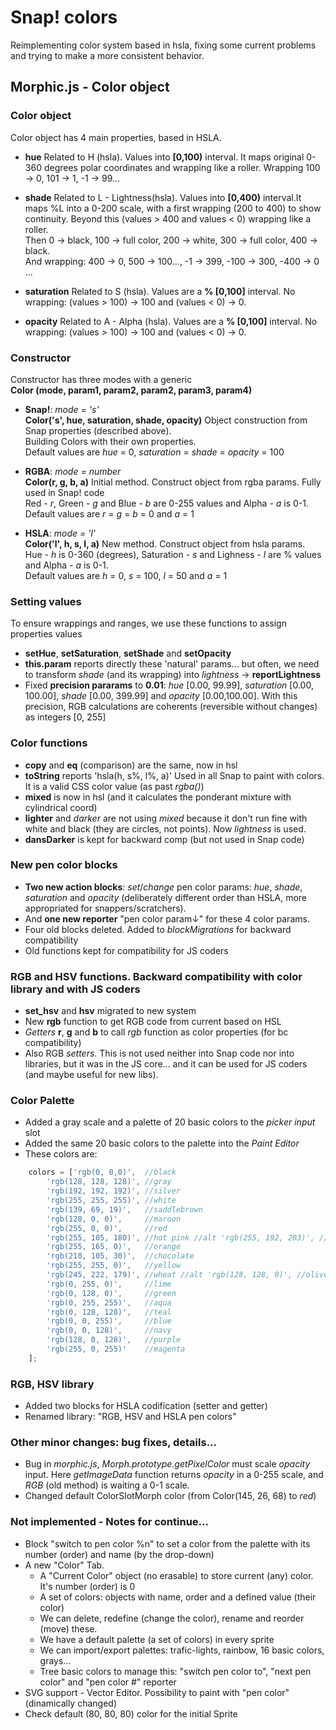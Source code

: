 # Snap! colors
Reimplementing color system based in hsla, fixing some current problems and trying to make a more consistent behavior.

## Morphic.js - Color object

### Color object
Color object has 4 main properties, based in HSLA.

  - **hue** Related to H (hsla). Values into **[0,100)** interval. It maps original 0-360 degrees polar coordinates and wrapping like a roller.
    Wrapping 100 -> 0, 101 -> 1, -1 -> 99...

  - **shade** Related to L - Lightness(hsla). Values into **[0,400)** interval.It maps %L into a 0-200 scale, with a first wrapping (200 to 400) to show continuity. Beyond this (values > 400 and values < 0) wrapping like a roller.  
    Then 0 -> black, 100 -> full color, 200 -> white, 300 -> full color, 400 -> black.  
    And wrapping: 400 -> 0, 500 -> 100..., -1 -> 399, -100 -> 300, -400 -> 0 ...
    
  - **saturation** Related to S (hsla). Values are a **% [0,100]** interval. No wrapping: (values > 100) -> 100 and (values < 0) -> 0.

  - **opacity** Related to A - Alpha (hsla). Values are a **% [0,100]** interval. No wrapping: (values > 100) -> 100 and (values < 0) -> 0.

### Constructor
Constructor has three modes with a generic  
**Color (mode, param1, param2, param2, param3, param4)**

  - **Snap!**: _mode = 's'_  
    **Color('s', hue, saturation, shade, opacity)** Object construction from Snap properties (described above).  
    Building Colors with their own properties.  
    Default values are _hue_ = 0, _saturation_ = _shade_ = _opacity_ = 100

  - **RGBA**: _mode = number_  
    **Color(r, g, b, a)** Initial method. Construct object from rgba params. Fully used in Snap! code  
    Red - _r_, Green - _g_ and Blue - _b_ are 0-255 values and Alpha - _a_ is 0-1.  
    Default values are _r_ = _g_ = _b_ = 0 and _a_ = 1

  - **HSLA**: _mode = 'l'_  
    **Color('l', h, s, l, a)** New method. Construct object from hsla params.  
    Hue - _h_ is 0-360 (degrees), Saturation - _s_ and Lighness - _l_ are % values and Alpha - _a_ is 0-1.  
    Default values are _h_ = 0, _s_ = 100, _l_ = 50 and _a_ = 1

### Setting values
To ensure wrappings and ranges, we use these functions to assign properties values

  - **setHue**, **setSaturation**, **setShade** and **setOpacity**
  - **this.param** reports directly these 'natural' params... but often, we need to transform _shade_ (and its wrapping) into _lightness_ -> **reportLightness**
  - Fixed **precision pararams** to **0.01**: _hue_ [0.00, 99.99], _saturation_ [0.00, 100.00], _shade_ [0.00, 399.99] and _opacity_ [0.00,100.00]. With this precision, RGB calculations are coherents (reversible without changes) as integers [0, 255]

### Color functions
  - **copy** and **eq** (comparison) are the same, now in hsl
  - **toString** reports 'hsla(h, s%, l%, a)' Used in all Snap to paint with colors. It is a valid CSS color value (as past _rgba()_)
  - **mixed** is now in hsl (and it calculates the ponderant mixture with cylindrical coord)
  - **lighter** and *darker* are not using _mixed_ because it don't run fine with white and black (they are circles, not points). Now _lightness_ is used.
  - **dansDarker** is kept for backward comp (but not used in Snap code)

### New pen color blocks
  - **Two new action blocks**: _set_/_change_ pen color params: _hue_, _shade_, _saturation_ and _opacity_ (deliberately different order than HSLA, more appropriated for snappers/scratchers).
  - And **one new reporter** "pen color param↓" for these 4 color params.
  - Four old blocks deleted. Added to _blockMigrations_ for backward compatibility
  - Old functions kept for compatibility for JS coders

### RGB and HSV functions. Backward compatibility with color library and with JS coders
  - **set_hsv** and **hsv** migrated to new system
  - New **rgb** function to get RGB code from current based on HSL
  - _Getters_ **r**, **g** and **b** to call _rgb_ function as color properties (for bc compatibility)
  - Also RGB _setters_. This is not used neither into Snap code nor into libraries, but it was in the JS core... and it can be used for JS coders (and maybe useful for new libs).

### Color Palette
  - Added a gray scale and a palette of 20 basic colors to the _picker input_ slot
  - Added the same 20 basic colors to the palette into the _Paint Editor_
  - These colors are:
```javascript
    colors = ['rgb(0, 0,0)',  //black
        'rgb(128, 128, 128)', //gray
        'rgb(192, 192, 192)', //silver
        'rgb(255, 255, 255)', //white
        'rgb(139, 69, 19)',   //saddlebrown
        'rgb(128, 0, 0)',     //maroon
        'rgb(255, 0, 0)',     //red
        'rgb(255, 105, 180)', //hot pink //alt 'rgb(255, 192, 203)', //pink
        'rgb(255, 165, 0)',   //orange
        'rgb(210, 105, 30)',  //chocolate
        'rgb(255, 255, 0)',   //yellow
        'rgb(245, 222, 179)', //wheat //alt 'rgb(128, 128, 0)', //olive
        'rgb(0, 255, 0)',     //lime
        'rgb(0, 128, 0)',     //green
        'rgb(0, 255, 255)',   //aqua
        'rgb(0, 128, 128)',   //teal
        'rgb(0, 0, 255)',     //blue
        'rgb(0, 0, 128)',     //navy
        'rgb(128, 0, 128)',   //purple
        'rgb(255, 0, 255)'    //magenta
    ];
```
    
### RGB, HSV library
  - Added two blocks for HSLA codification (setter and getter)
  - Renamed library: "RGB, HSV and HSLA pen colors"
  
### Other minor changes: bug fixes, details...
  - Bug in _morphic.js_, _Morph.prototype.getPixelColor_ must scale _opacity_ input. Here _getImageData_ function returns _opacity_ in a 0-255 scale, and _RGB_ (old method) is waiting a 0-1 scale.
  - Changed default ColorSlotMorph color (from Color(145, 26, 68) to _red_)
  
### Not implemented - Notes for continue...
  - Block "switch to pen color %n" to set a color from the palette with its number (order) and name (by the drop-down)
  - A new "Color" Tab.
    - A "Current Color" object (no erasable) to store current (any) color. It's number (order) is 0
    - A set of colors: objects with name, order and a defined value (their color)
    - We can delete, redefine (change the color), rename and reorder (move) these.
    - We have a default palette (a set of colors) in every sprite
    - We can import/export palettes: trafic-lights, rainbow, 16 basic colors, grays...
    - Tree basic colors to manage this: "switch pen color to", "next pen color" and "pen color #" reporter
  - SVG support - Vector Editor. Possibility to paint with "pen color" (dinamically changed)
  - Check default (80, 80, 80) color for the initial Sprite
